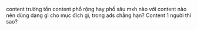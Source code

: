 content trường tồn
content phổ rộng hay phổ sâu
mxh nào với content nào
nên dùng dạng gì cho mục đích gì, trong ads chẳng hạn? Content 1 người thì sao?